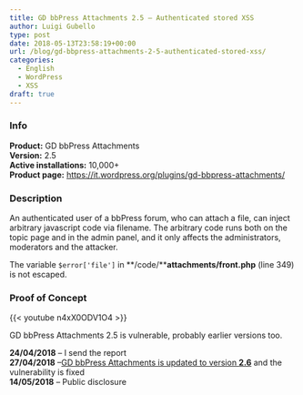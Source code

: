 ```yaml
---
title: GD bbPress Attachments 2.5 – Authenticated stored XSS
author: Luigi Gubello
type: post
date: 2018-05-13T23:58:19+00:00
url: /blog/gd-bbpress-attachments-2-5-authenticated-stored-xss/
categories:
  - English
  - WordPress
  - XSS
draft: true
---
```

### Info

**Product:** GD bbPress Attachments  
**Version:** 2.5  
**Active installations:** 10,000+  
**Product page:** <https://it.wordpress.org/plugins/gd-bbpress-attachments/>

### Description

An authenticated user of a bbPress forum, who can attach a file, can inject arbitrary javascript code via filename. The arbitrary code runs both on the topic page and in the admin panel, and it only affects the administrators, moderators and the attacker.

The variable `$error['file']` in **/code/****attachments/front.php** (line 349) is not escaped.

### Proof of Concept

{{< youtube n4xX0ODV1O4 >}}
&nbsp;

GD bbPress Attachments 2.5 is vulnerable, probably earlier versions too.


**24/04/2018** – I send the report  
**27/04/2018** –[GD bbPress Attachments is updated to version **2.6**][1] and the vulnerability is fixed  
**14/05/2018** – Public disclosure

 [1]: https://www.dev4press.com/blog/plugins/2018/gd-bbpress-attachments-2-6/